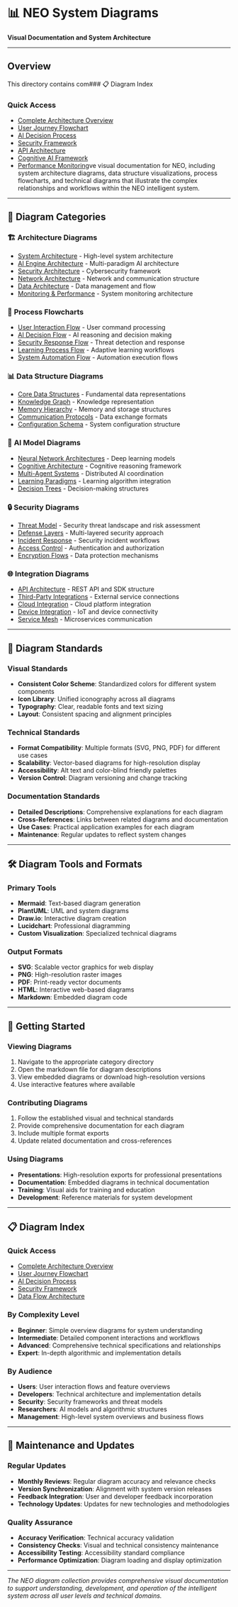 # 📊 NEO System Diagrams
**Visual Documentation and System Architecture**

---

## Overview

This directory contains com### 📋 Diagram Index

### Quick Access
- [Complete Architecture Overview](architecture/system-overview.md)
- [User Journey Flowchart](flowcharts/user-interaction.md)
- [AI Decision Process](flowcharts/ai-decision.md)
- [Security Framework](security/defense-layers.md)
- [API Architecture](integration/api-structure.md)
- [Cognitive AI Framework](ai-models/cognitive-model.md)
- [Performance Monitoring](architecture/monitoring-performance.md)ve visual documentation for NEO, including system architecture diagrams, data structure visualizations, process flowcharts, and technical diagrams that illustrate the complex relationships and workflows within the NEO intelligent system.

---

## 📁 Diagram Categories

### 🏗️ **Architecture Diagrams**
- [System Architecture](architecture/system-overview.md) - High-level system architecture
- [AI Engine Architecture](architecture/ai-engine.md) - Multi-paradigm AI architecture
- [Security Architecture](architecture/security-layer.md) - Cybersecurity framework
- [Network Architecture](architecture/network-topology.md) - Network and communication structure
- [Data Architecture](architecture/data-flow.md) - Data management and flow
- [Monitoring & Performance](architecture/monitoring-performance.md) - System monitoring architecture

### 🔄 **Process Flowcharts**
- [User Interaction Flow](flowcharts/user-interaction.md) - User command processing
- [AI Decision Flow](flowcharts/ai-decision.md) - AI reasoning and decision making
- [Security Response Flow](flowcharts/security-response.md) - Threat detection and response
- [Learning Process Flow](flowcharts/learning-process.md) - Adaptive learning workflows
- [System Automation Flow](flowcharts/automation.md) - Automation execution flows

### 📊 **Data Structure Diagrams**
- [Core Data Structures](data-structures/core-structures.md) - Fundamental data representations
- [Knowledge Graph](data-structures/knowledge-graph.md) - Knowledge representation
- [Memory Hierarchy](data-structures/memory-systems.md) - Memory and storage structures
- [Communication Protocols](data-structures/protocols.md) - Data exchange formats
- [Configuration Schema](data-structures/config-schema.md) - System configuration structure

### 🧠 **AI Model Diagrams**
- [Neural Network Architectures](ai-models/neural-networks.md) - Deep learning models
- [Cognitive Architecture](ai-models/cognitive-model.md) - Cognitive reasoning framework
- [Multi-Agent Systems](ai-models/multi-agent.md) - Distributed AI coordination
- [Learning Paradigms](ai-models/learning-models.md) - Learning algorithm integration
- [Decision Trees](ai-models/decision-trees.md) - Decision-making structures

### 🔒 **Security Diagrams**
- [Threat Model](security/threat-model.md) - Security threat landscape and risk assessment
- [Defense Layers](security/defense-layers.md) - Multi-layered security approach
- [Incident Response](security/incident-response.md) - Security incident workflows
- [Access Control](security/access-control.md) - Authentication and authorization
- [Encryption Flows](security/encryption.md) - Data protection mechanisms

### 🌐 **Integration Diagrams**
- [API Architecture](integration/api-structure.md) - REST API and SDK structure
- [Third-Party Integrations](integration/third-party.md) - External service connections
- [Cloud Integration](integration/cloud-services.md) - Cloud platform integration
- [Device Integration](integration/device-ecosystem.md) - IoT and device connectivity
- [Service Mesh](integration/service-mesh.md) - Microservices communication

---

## 🎨 Diagram Standards

### Visual Standards
- **Consistent Color Scheme**: Standardized colors for different system components
- **Icon Library**: Unified iconography across all diagrams
- **Typography**: Clear, readable fonts and text sizing
- **Layout**: Consistent spacing and alignment principles

### Technical Standards
- **Format Compatibility**: Multiple formats (SVG, PNG, PDF) for different use cases
- **Scalability**: Vector-based diagrams for high-resolution display
- **Accessibility**: Alt text and color-blind friendly palettes
- **Version Control**: Diagram versioning and change tracking

### Documentation Standards
- **Detailed Descriptions**: Comprehensive explanations for each diagram
- **Cross-References**: Links between related diagrams and documentation
- **Use Cases**: Practical application examples for each diagram
- **Maintenance**: Regular updates to reflect system changes

---

## 🛠️ Diagram Tools and Formats

### Primary Tools
- **Mermaid**: Text-based diagram generation
- **PlantUML**: UML and system diagrams
- **Draw.io**: Interactive diagram creation
- **Lucidchart**: Professional diagramming
- **Custom Visualization**: Specialized technical diagrams

### Output Formats
- **SVG**: Scalable vector graphics for web display
- **PNG**: High-resolution raster images
- **PDF**: Print-ready vector documents
- **HTML**: Interactive web-based diagrams
- **Markdown**: Embedded diagram code

---

## 🚀 Getting Started

### Viewing Diagrams
1. Navigate to the appropriate category directory
2. Open the markdown file for diagram descriptions
3. View embedded diagrams or download high-resolution versions
4. Use interactive features where available

### Contributing Diagrams
1. Follow the established visual and technical standards
2. Provide comprehensive documentation for each diagram
3. Include multiple format exports
4. Update related documentation and cross-references

### Using Diagrams
- **Presentations**: High-resolution exports for professional presentations
- **Documentation**: Embedded diagrams in technical documentation
- **Training**: Visual aids for training and education
- **Development**: Reference materials for system development

---

## 📋 Diagram Index

### Quick Access
- [Complete Architecture Overview](architecture/system-overview.md)
- [User Journey Flowchart](flowcharts/user-interaction.md)
- [AI Decision Process](flowcharts/ai-decision.md)
- [Security Framework](security/defense-layers.md)
- [Data Flow Architecture](architecture/data-flow.md)

### By Complexity Level
- **Beginner**: Simple overview diagrams for system understanding
- **Intermediate**: Detailed component interactions and workflows
- **Advanced**: Comprehensive technical specifications and relationships
- **Expert**: In-depth algorithmic and implementation details

### By Audience
- **Users**: User interaction flows and feature overviews
- **Developers**: Technical architecture and implementation details
- **Security**: Security frameworks and threat models
- **Researchers**: AI models and algorithmic structures
- **Management**: High-level system overviews and business flows

---

## 🔄 Maintenance and Updates

### Regular Updates
- **Monthly Reviews**: Regular diagram accuracy and relevance checks
- **Version Synchronization**: Alignment with system version releases
- **Feedback Integration**: User and developer feedback incorporation
- **Technology Updates**: Updates for new technologies and methodologies

### Quality Assurance
- **Accuracy Verification**: Technical accuracy validation
- **Consistency Checks**: Visual and technical consistency maintenance
- **Accessibility Testing**: Accessibility standard compliance
- **Performance Optimization**: Diagram loading and display optimization

---

*The NEO diagram collection provides comprehensive visual documentation to support understanding, development, and operation of the intelligent system across all user levels and technical domains.*
